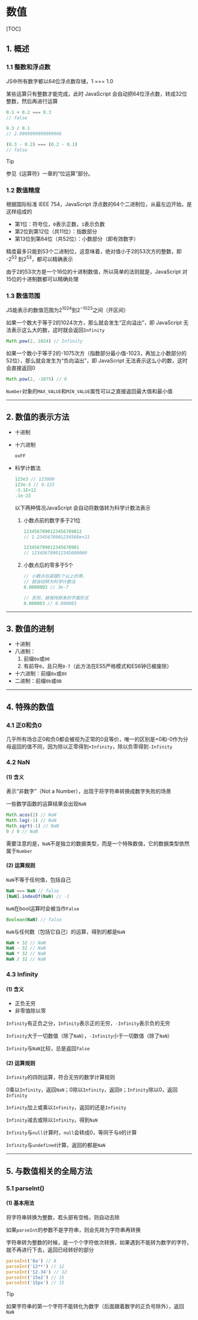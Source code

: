 # 数值

[TOC]

## 1. 概述

### 1.1 整数和浮点数

JS中所有数字都以64位浮点数存储，1 === 1.0

某些运算只有整数才能完成，此时 JavaScript 会自动把64位浮点数，转成32位整数，然后再进行运算

```javascript
0.1 + 0.2 === 0.3
// false

0.3 / 0.1
// 2.9999999999999996

(0.3 - 0.2) === (0.2 - 0.1)
// false
```

> [!Tip]
>
> 参见《运算符》一章的“位运算”部分。

### 1.2 数值精度

根据国际标准 IEEE 754，JavaScript 浮点数的64个二进制位，从最左边开始，是这样组成的

- 第1位：符号位，`0`表示正数，`1`表示负数
- 第2位到第12位（共11位）：指数部分
- 第13位到第64位（共52位）：小数部分（即有效数字）

精度最多只能到53个二进制位，这意味着，绝对值小于2的53次方的整数，即 -$2^{53}$ 到$2^{53}$​，都可以精确表示

由于2的53次方是一个16位的十进制数值，所以简单的法则就是，JavaScript 对15位的十进制数都可以精确处理

### 1.3 数值范围

JS能表示的数值范围为$2^{1024}$到$2^{-1023}$之间（开区间）

如果一个数大于等于2的1024次方，那么就会发生“正向溢出”，即 JavaScript 无法表示这么大的数，这时就会返回`Infinity`

```javascript
Math.pow(2, 1024) // Infinity
```

如果一个数小于等于2的-1075次方（指数部分最小值-1023，再加上小数部分的52位），那么就会发生为“负向溢出”，即 JavaScript 无法表示这么小的数，这时会直接返回0

```javascript
Math.pow(2, -1075) // 0
```

`Number`对象的`MAX_VALUE`和`MIN_VALUE`属性可以之直接返回最大值和最小值

------

## 2. 数值的表示方法

+ 十进制

+ 十六进制

  ```javascript
  oxFF
  ```

+ 科学计数法

  ```javascript
  123e3 // 123000
  123e-3 // 0.123
  -3.1E+12
  .1e-23
  ```

  以下两种情况JavaScript 会自动将数值转为科学计数法表示

  1. 小数点前的数字多于21位

     ```javascript
     1234567890123456789012
     // 1.2345678901234568e+21
     
     123456789012345678901
     // 123456789012345680000
     ```

  2. 小数点后的零多于5个

     ```javascript
     // 小数点后紧跟5个以上的零，
     // 就自动转为科学计数法
     0.0000003 // 3e-7
     
     // 否则，就保持原来的字面形式
     0.000003 // 0.000003
     ```

------

## 3. 数值的进制

+ 十进制
+ 八进制：
  1. 前缀`0o`或`00`
  2. 有前导`0`，且只用`0-7`（此方法在ES5严格模式和ES6钟已被废除）
+ 十六进制：前缀`0x`或`0X`
+ 二进制：前缀`0b`或`0B`

------

## 4. 特殊的数值

### 4.1 正0和负0

几乎所有场合正0和负0都会被视为正常的0且等价，唯一的区别是+0和-0作为分母返回的值不同，因为除以正零得到`+Infinity`，除以负零得到`-Infinity`

### 4.2 NaN

#### (1) 含义

表示“非数字”（Not a Number），出现于将字符串转换成数字失败的场景

一些数学函数的运算结果会出现`NaN`

```javascript
Math.acos(2) // NaN
Math.log(-1) // NaN
Math.sqrt(-1) // NaN
0 / 0 // NaN
```

需要注意的是，`NaN`不是独立的数据类型，而是一个特殊数值，它的数据类型依然属于`Number`

#### (2) 运算规则

`NaN`不等于任何值，包括自己

```javascript
NaN === NaN // false
[NaN].indexOf(NaN) // -1
```

`NaN`在bool运算时会被当作`False`

```javascript
Boolean(NaN) // false
```

`NaN`与任何数（包括它自己）的运算，得到的都是`NaN`

```javascript
NaN + 32 // NaN
NaN - 32 // NaN
NaN * 32 // NaN
NaN / 32 // NaN
```

### 4.3 Infinity

#### (1) 含义

+ 正负无穷
+ 非零值除以零

`Infinity`有正负之分，`Infinity`表示正的无穷，`-Infinity`表示负的无穷

`Infinity`大于一切数值（除了`NaN`），`-Infinity`小于一切数值（除了`NaN`）

`Infinity`与`NaN`比较，总是返回`false`

#### (2) 运算规则

`Infinity`的四则运算，符合无穷的数学计算规则

0乘以`Infinity`，返回`NaN`；0除以`Infinity`，返回`0`；`Infinity`除以0，返回`Infinity`

`Infinity`加上或乘以`Infinity`，返回的还是`Infinity`

`Infinity`减去或除以`Infinity`，得到`NaN`

`Infinity`与`null`计算时，`null`会转成0，等同于与`0`的计算

`Infinity`与`undefined`计算，返回的都是`NaN`

------

## 5. 与数值相关的全局方法

### 5.1 parseInt()

#### (1) 基本用法

将字符串转换为整数，若头部有空格，则自动去除

如果`parseInt`的参数不是字符串，则会先转为字符串再转换

字符串转为整数的时候，是一个个字符依次转换，如果遇到不能转为数字的字符，就不再进行下去，返回已经转好的部分

```javascript
parseInt('8a') // 8
parseInt('12**') // 12
parseInt('12.34') // 12
parseInt('15e2') // 15
parseInt('15px') // 15
```

> [!Tip]
>
> 如果字符串的第一个字符不能转化为数字（后面跟着数字的正负号除外），返回`NaN`

